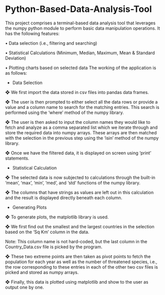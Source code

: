 # Python-Based-Data-Analysis-Tool
This project comprises a terminal-based data analysis tool that leverages the numpy python module to perform basic data manipulation operations. It has the following features:

• Data selection (i.e., filtering and searching)

• Statistical Calculations (Minimum, Median, Maximum, Mean & Standard Deviation)

• Plotting charts based on selected data The working of the application is as follows:

- Data Selection

❖ We first import the data stored in csv files into pandas data frames.

❖ The user is then prompted to either select all the data rows or provide a value and a column name to search for the matching entries. This search is performed using the ‘where’ method of the numpy library.

❖ The user is then asked to input the column names they would like to fetch and analyze as a comma separated list which we iterate through and store the required data into numpy arrays. These arrays are then matched with the selection in the previous step using the ‘isin’ method of the numpy library.

❖ Once we have the filtered data, it is displayed on screen using ‘print’ statements.

- Statistical Calculation

❖ The selected data is now subjected to calculations through the built-in ‘mean’, ‘max’, ‘min’, ‘med’, and ‘std’ functions of the numpy library.

❖ The columns that have strings as values are left out in this calculation and the result is displayed directly beneath each column.

- Generating Plots

❖ To generate plots, the matplotlib library is used.

❖ We first find out the smallest and the largest countries in the selection based on the ‘Sq Km’ column in the data.

Note: This column name is not hard-coded, but the last column in the Country_Data.csv file is picked by the program.

❖ These two extreme points are then taken as pivot points to fetch the population for each year as well as the number of threatened species, i.e., the row corresponding to these entries in each of the other two csv files is picked and stored as numpy arrays.

❖ Finally, this data is plotted using matplotlib and show to the user as output one by one.

